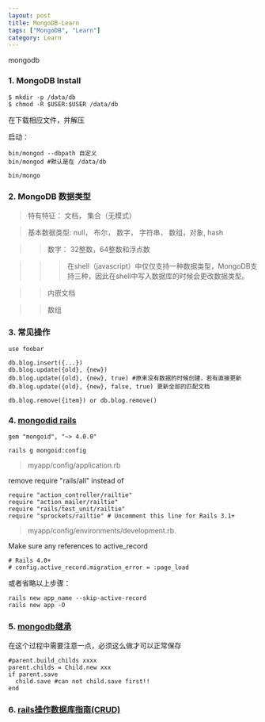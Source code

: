 ```yaml
---
layout: post
title: MongoDB-Learn
tags: ["MongoDB", "Learn"]
category: Learn
---
```

mongodb 

### 1. MongoDB Install

    $ mkdir -p /data/db
    $ chmod -R $USER:$USER /data/db

在下载相应文件，并解压

启动：

    bin/mongod --dbpath 自定义
    bin/mongod #默认是在 /data/db

    bin/mongo

### 2. MongoDB 数据类型

> 特有特征： 文档， 集合（无模式）

> 基本数据类型: null， 布尔， 数字， 字符串， 数组，对象, hash

>> 数字： 32整数，64整数和浮点数

>>> 在shell（javascript）中仅仅支持一种数据类型，MongoDB支持三种，因此在shell中写入数据库的时候会更改数据类型。

>> 内嵌文档

>> 数组

### 3. 常见操作

    use foobar

    db.blog.insert({...})
    db.blog.update({old}, {new})
    db.blog.update({old}, {new}, true) #原来没有数据的时候创建，若有直接更新
    db.blog.update({old}, {new}, false, true) 更新全部的匹配文档

    db.blog.remove({item}) or db.blog.remove()

### 4. [mongodid rails](http://mongoid.org/en/mongoid/docs/installation.html)

    gem "mongoid", "~> 4.0.0"

    rails g mongoid:config

> myapp/config/application.rb

remove require "rails/all" instead of

    require "action_controller/railtie"
    require "action_mailer/railtie"
    require "rails/test_unit/railtie"
    require "sprockets/railtie" # Uncomment this line for Rails 3.1+

> myapp/config/environments/development.rb.

Make sure any references to active_record

    # Rails 4.0+
    # config.active_record.migration_error = :page_load


或者省略以上步骤：

    rails new app_name --skip-active-record
    rails new app -O

### 5. [mongodb继承](http://codecampo.com/topics/66)

在这个过程中需要注意一点，必须这么做才可以正常保存

    #parent.build_childs xxxx
    parent.childs = Child.new xxx
    if parent.save
      child.save #can not child.save first!!
    end

### 6. [rails操作数据库指南(CRUD)](http://mongoid.org/en/origin/docs/selection.html#symbol)

